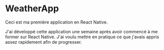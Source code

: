 # WeatherApp
Ceci est ma première application en React Native.

J'ai développé cette application une semaine après avoir commencé à me former sur React Native.
J'ai voulu mettre en pratique ce que j'avais appris assez rapidement afin de progresser.

